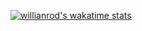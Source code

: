[![willianrod's wakatime stats](https://github-readme-stats.vercel.app/api/wakatime?username=guikaua12&layout=compact&theme=dark)](https://github.com/guikaua12/)
